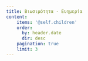 ```yaml
---
title: Βιωσιμότητα - Ευημερία
content:
    items: '@self.children'
    order:
      by: header.date
      dir: desc
    pagination: true
    limit: 3
---
```


